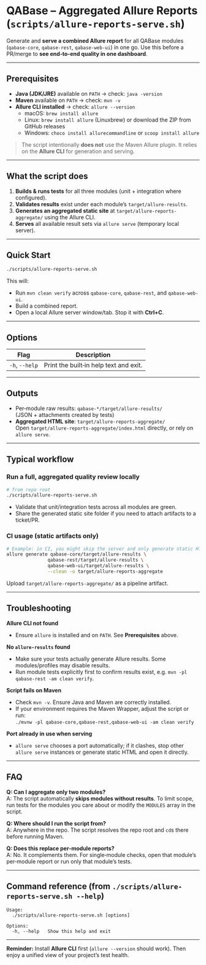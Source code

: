 # QABase – Aggregated Allure Reports (`scripts/allure-reports-serve.sh`)

Generate and **serve a combined Allure report** for all QABase modules (`qabase-core`, `qabase-rest`, `qabase-web-ui`) in one go. Use this before a PR/merge to **see end‑to‑end quality in one dashboard**.

---

## Prerequisites
- **Java (JDK/JRE)** available on `PATH` → check: `java -version`
- **Maven** available on `PATH` → check: `mvn -v`
- **Allure CLI installed** → check: `allure --version`
  - macOS: `brew install allure`
  - Linux: `brew install allure` (Linuxbrew) or download the ZIP from GitHub releases
  - Windows: `choco install allurecommandline` or `scoop install allure`

> The script intentionally **does not** use the Maven Allure plugin. It relies on the **Allure CLI** for generation and serving.

---

## What the script does
1. **Builds & runs tests** for all three modules (unit + integration where configured).
2. **Validates results** exist under each module’s `target/allure-results`.
3. **Generates an aggregated static site** at `target/allure-reports-aggregate/` using the Allure CLI.
4. **Serves** all available result sets via `allure serve` (temporary local server).

---

## Quick Start
```bash
./scripts/allure-reports-serve.sh
```
This will:
- Run `mvn clean verify` across `qabase-core`, `qabase-rest`, and `qabase-web-ui`.
- Build a combined report.
- Open a local Allure server window/tab. Stop it with **Ctrl+C**.

---

## Options

| Flag | Description |
|---|---|
| `-h`, `--help` | Print the built‑in help text and exit. |

---

## Outputs
- Per‑module raw results: `qabase-*/target/allure-results/`  
  (JSON + attachments created by tests)
- **Aggregated HTML site**: `target/allure-reports-aggregate/`  
  Open `target/allure-reports-aggregate/index.html` directly, or rely on `allure serve`.

---

## Typical workflow

### Run a full, aggregated quality review locally
```bash
# from repo root
./scripts/allure-reports-serve.sh
```
- Validate that unit/integration tests across all modules are green.
- Share the generated static site folder if you need to attach artifacts to a ticket/PR.

### CI usage (static artifacts only)
```bash
# Example: in CI, you might skip the server and only generate static HTML
allure generate qabase-core/target/allure-results \
               qabase-rest/target/allure-results \
               qabase-web-ui/target/allure-results \
               --clean -o target/allure-reports-aggregate
```
Upload `target/allure-reports-aggregate/` as a pipeline artifact.

---

## Troubleshooting

**Allure CLI not found**  
- Ensure `allure` is installed and on `PATH`. See **Prerequisites** above.

**No `allure-results` found**  
- Make sure your tests actually generate Allure results. Some modules/profiles may disable results.
- Run module tests explicitly first to confirm results exist, e.g. `mvn -pl qabase-rest -am clean verify`.

**Script fails on Maven**  
- Check `mvn -v`. Ensure Java and Maven are correctly installed.
- If your environment requires the Maven Wrapper, adjust the script or run:  
  `./mvnw -pl qabase-core,qabase-rest,qabase-web-ui -am clean verify`

**Port already in use when serving**  
- `allure serve` chooses a port automatically; if it clashes, stop other `allure serve` instances or generate static HTML and open it directly.

---

## FAQ

**Q: Can I aggregate only two modules?**  
A: The script automatically **skips modules without results**. To limit scope, run tests for the modules you care about or modify the `MODULES` array in the script.

**Q: Where should I run the script from?**  
A: Anywhere in the repo. The script resolves the repo root and `cd`s there before running Maven.

**Q: Does this replace per‑module reports?**  
A: No. It complements them. For single‑module checks, open that module’s per‑module report or run only that module’s tests.

---

## Command reference (from `./scripts/allure-reports-serve.sh --help`)

```text
Usage:
  ./scripts/allure-reports-serve.sh [options]

Options:
  -h, --help   Show this help and exit
```

---

**Reminder:** Install **Allure CLI** first (`allure --version` should work). Then enjoy a unified view of your project’s test health.
